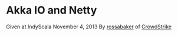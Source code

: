 # Akka IO and Netty

Given at IndyScala
November 4, 2013
By [rossabaker](http://github.com/rossabaker) of [CrowdStrike](http://www.crowdstrike.com)

